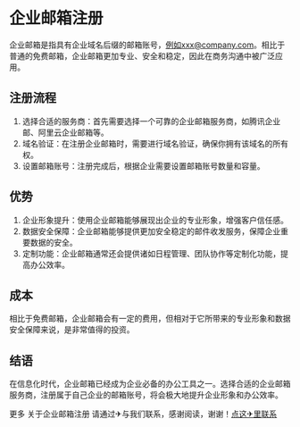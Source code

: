 # 企业邮箱注册

企业邮箱是指具有企业域名后缀的邮箱账号，例如xxx@company.com。相比于普通的免费邮箱，企业邮箱更加专业、安全和稳定，因此在商务沟通中被广泛应用。

## 注册流程

1. 选择合适的服务商：首先需要选择一个可靠的企业邮箱服务商，如腾讯企业邮、阿里云企业邮箱等。
2. 域名验证：在注册企业邮箱时，需要进行域名验证，确保你拥有该域名的所有权。
3. 设置邮箱账号：注册完成后，根据企业需要设置邮箱账号数量和容量。

## 优势

1. 企业形象提升：使用企业邮箱能够展现出企业的专业形象，增强客户信任感。
2. 数据安全保障：企业邮箱能够提供更加安全稳定的邮件收发服务，保障企业重要数据的安全。
3. 定制功能：企业邮箱通常还会提供诸如日程管理、团队协作等定制化功能，提高办公效率。

## 成本

相比于免费邮箱，企业邮箱会有一定的费用，但相对于它所带来的专业形象和数据安全保障来说，是非常值得的投资。

## 结语

在信息化时代，企业邮箱已经成为企业必备的办公工具之一。选择合适的企业邮箱服务商，注册属于自己企业的邮箱账号，将会极大地提升企业形象和办公效率。

更多 关于企业邮箱注册 请通过✈与我们联系，感谢阅读，谢谢！[点这✈里联系](https://a.k02.cc)